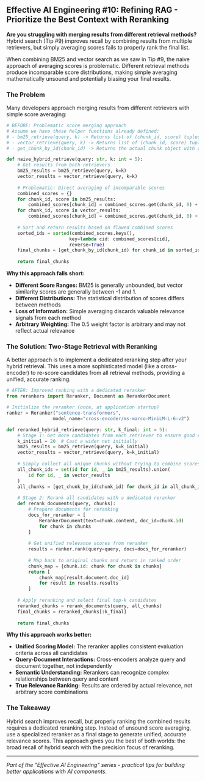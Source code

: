 ## Effective AI Engineering #10: Refining RAG - Prioritize the Best Context with Reranking

**Are you struggling with merging results from different retrieval methods?** Hybrid search (Tip #9) improves recall by combining results from multiple retrievers, but simply averaging scores fails to properly rank the final list.

When combining BM25 and vector search as we saw in Tip #9, the naive approach of averaging scores is problematic. Different retrieval methods produce incomparable score distributions, making simple averaging mathematically unsound and potentially biasing your final results.

### The Problem

Many developers approach merging results from different retrievers with simple score averaging:

```python
# BEFORE: Problematic score merging approach
# Assume we have these helper functions already defined:
# - bm25_retrieve(query, k) -> Returns list of (chunk_id, score) tuples from BM25
# - vector_retrieve(query, k) -> Returns list of (chunk_id, score) tuples from vector DB
# - get_chunk_by_id(chunk_id) -> Returns the actual chunk object with content

def naive_hybrid_retrieve(query: str, k: int = 5):
    # Get results from both retrievers
    bm25_results = bm25_retrieve(query, k=k)
    vector_results = vector_retrieve(query, k=k)
    
    # Problematic: Direct averaging of incomparable scores
    combined_scores = {}
    for chunk_id, score in bm25_results:
        combined_scores[chunk_id] = combined_scores.get(chunk_id, 0) + score * 0.5
    for chunk_id, score in vector_results:
        combined_scores[chunk_id] = combined_scores.get(chunk_id, 0) + score * 0.5
    
    # Sort and return results based on flawed combined scores
    sorted_ids = sorted(combined_scores.keys(), 
                       key=lambda cid: combined_scores[cid], 
                       reverse=True)
    final_chunks = [get_chunk_by_id(chunk_id) for chunk_id in sorted_ids[:k]]
    
    return final_chunks
```

**Why this approach falls short:**

- **Different Score Ranges:** BM25 is generally unbounded, but vector similarity scores are generally between -1 and 1.
- **Different Distributions:** The statistical distribution of scores differs between methods
- **Loss of Information:** Simple averaging discards valuable relevance signals from each method
- **Arbitrary Weighting:** The 0.5 weight factor is arbitrary and may not reflect actual relevance

### The Solution: Two-Stage Retrieval with Reranking

A better approach is to implement a dedicated reranking step after your hybrid retrieval. This uses a more sophisticated model (like a cross-encoder) to re-score candidates from all retrieval methods, providing a unified, accurate ranking.

```python
# AFTER: Improved ranking with a dedicated reranker
from rerankers import Reranker, Document as RerankerDocument

# Initialize the reranker (once, at application startup)
ranker = Reranker("sentence-transformers", 
                 model_name="cross-encoder/ms-marco-MiniLM-L-6-v2")

def reranked_hybrid_retrieve(query: str, k_final: int = 5):
    # Stage 1: Get more candidates from each retriever to ensure good recall
    k_initial = 20  # Cast a wider net initially
    bm25_results = bm25_retrieve(query, k=k_initial)
    vector_results = vector_retrieve(query, k=k_initial)
    
    # Simply collect all unique chunks without trying to combine scores
    all_chunk_ids = set(id for id, _ in bm25_results).union(
        id for id, _ in vector_results
    )
    all_chunks = [get_chunk_by_id(chunk_id) for chunk_id in all_chunk_ids]
    
    # Stage 2: Rerank all candidates with a dedicated reranker
    def rerank_documents(query, chunks):
        # Prepare documents for reranking
        docs_for_reranker = [
            RerankerDocument(text=chunk.content, doc_id=chunk.id) 
            for chunk in chunks
        ]
        
        # Get unified relevance scores from reranker
        results = ranker.rank(query=query, docs=docs_for_reranker)
        
        # Map back to original chunks and return in ranked order
        chunk_map = {chunk.id: chunk for chunk in chunks}
        return [
            chunk_map[result.document.doc_id] 
            for result in results.results
        ]
    
    # Apply reranking and select final top-k candidates
    reranked_chunks = rerank_documents(query, all_chunks)
    final_chunks = reranked_chunks[:k_final]
    
    return final_chunks
```

**Why this approach works better:**

- **Unified Scoring Model:** The reranker applies consistent evaluation criteria across all candidates
- **Query-Document Interactions:** Cross-encoders analyze query and document together, not independently
- **Semantic Understanding:** Rerankers can recognize complex relationships between query and content
- **True Relevance Ranking:** Results are ordered by actual relevance, not arbitrary score combinations

### The Takeaway

Hybrid search improves recall, but properly ranking the combined results requires a dedicated reranking step. Instead of unsound score averaging, use a specialized reranker as a final stage to generate unified, accurate relevance scores. This approach gives you the best of both worlds: the broad recall of hybrid search with the precision focus of reranking.

---
*Part of the "Effective AI Engineering" series - practical tips for building better applications with AI components.*